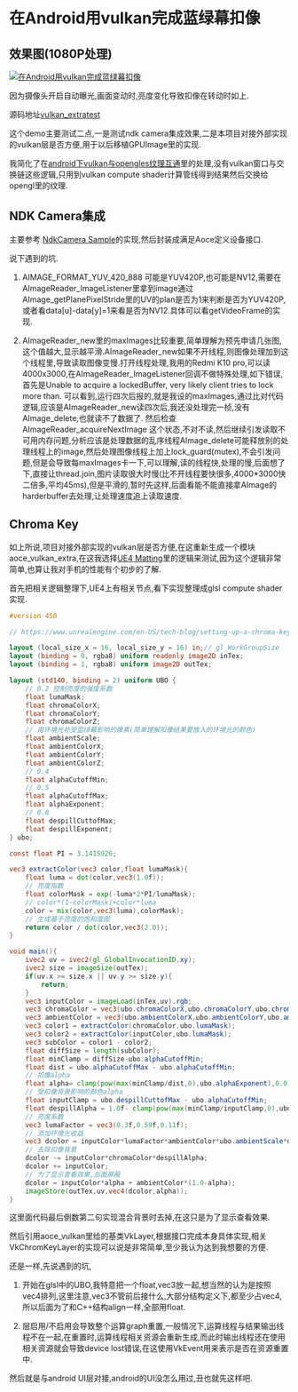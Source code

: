 # 在Android用vulkan完成蓝绿幕扣像

## 效果图(1080P处理)

[![在Android用vulkan完成蓝绿幕扣像](https://img2020.cnblogs.com/blog/81011/202102/81011-20210207101759253-1217562430.png)](https://video.zhihu.com/video/1339983217793961984)

因为摄像头开启自动曝光,画面变动时,亮度变化导致扣像在转动时如上.

源码地址[vulkan_extratest](https://github.com/xxxzhou/aoce/blob/master/android/vulkanextratest)

这个demo主要测试二点,一是测试ndk camera集成效果,二是本项目对接外部实现的vulkan层是否方便,用于以后移植GPUImage里的实现.

我简化了在[android下vulkan与opengles纹理互通](https://zhuanlan.zhihu.com/p/302285687)里的处理,没有vulkan窗口与交换链这些逻辑,只用到vulkan compute shader计算管线得到结果然后交换给opengl里的纹理.

## NDK Camera集成

主要参考 [NdkCamera Sample](https://github.com/android/ndk-samples/tree/master/camera)的实现,然后封装成满足Aoce定义设备接口.

说下遇到的坑.

1. AIMAGE_FORMAT_YUV_420_888 可能是YUV420P,也可能是NV12,需要在AImageReader_ImageListener里拿到image通过AImage_getPlanePixelStride里的UV的plan是否为1来判断是否为YUV420P,或者看data[u]-data[y]=1来看是否为NV12.具体可以看getVideoFrame的实现.

2. AImageReader_new里的maxImages比较重要,简单理解为预先申请几张图,这个值越大,显示越平滑.AImageReader_new如果不开线程,则图像处理加到这个线程里,导致读取图像变慢.打开线程处理,我用的Redmi K10 pro,可以读4000x3000,在AImageReader_ImageListener回调不做特殊处理,如下错误,首先是Unable to acquire a lockedBuffer, very likely client tries to lock more than. 可以看到,运行四次后报的,就是我设的maxImages,通过比对代码逻辑,应该是AImageReader_new读四次后,我还没处理完一桢,没有AImage_delete,也就读不了数据了. 然后检查 AImageReader_acquireNextImage 这个状态,不对不读,然后继续引发读取不可用内存问题,分析应该是处理数据的乱序线程AImage_delete可能释放别的处理线程上的image,然后处理图像线程上加上lock_guard(mutex),不会引发问题,但是会导致每maxImages卡一下,可以理解,读的线程快,处理的慢,后面想了下,直接让thread.join,图片读取很大时慢(比不开线程要快很多,4000*3000快二倍多,平均45ms),但是平滑的,暂时先这样,后面看能不能直接拿AImage的harderbuffer去处理,让处理速度追上读取速度.

## Chroma Key

如上所说,项目对接外部实现的vulkan层是否方便,在这重新生成一个模块aoce_vulkan_extra,在这我选择[UE4 Matting](https://www.unrealengine.com/en-US/tech-blog/setting-up-a-chroma-key-material-in-ue4)里的逻辑来测试,因为这个逻辑非常简单,也算让我对手机的性能有个初步的了解.

首先把相关逻辑整理下,UE4上有相关节点,看下实现整理成glsl compute shader实现.

```glsl
#version 450

// https://www.unrealengine.com/en-US/tech-blog/setting-up-a-chroma-key-material-in-ue4

layout (local_size_x = 16, local_size_y = 16) in;// gl_WorkGroupSize
layout (binding = 0, rgba8) uniform readonly image2D inTex;
layout (binding = 1, rgba8) uniform image2D outTex;

layout (std140, binding = 2) uniform UBO {
    // 0.2 控制亮度的强度系数
    float lumaMask;
    float chromaColorX;
    float chromaColorY;
    float chromaColorZ;
    // 用环境光补受蓝绿幕影响的像素(简单理解扣像结果要放入的环境光的颜色)
    float ambientScale;
    float ambientColorX;  
    float ambientColorY; 
    float ambientColorZ;   
    // 0.4
    float alphaCutoffMin;
    // 0.5
    float alphaCutoffMax;
    float alphaExponent;
    // 0.8
    float despillCuttofMax;
    float despillExponent;
} ubo;

const float PI = 3.1415926;

vec3 extractColor(vec3 color,float lumaMask){   
    float luma = dot(color,vec3(1.0f));
    // 亮度指数
    float colorMask = exp(-luma*2*PI/lumaMask);
    // color*(1-colorMask)+color*luma
    color = mix(color,vec3(luma),colorMask);
    // 生成基于亮度的饱和度图    
    return color / dot(color,vec3(2.0));
}

void main(){
    ivec2 uv = ivec2(gl_GlobalInvocationID.xy);
    ivec2 size = imageSize(outTex);    
    if(uv.x >= size.x || uv.y >= size.y){
        return;
    }    
    vec3 inputColor = imageLoad(inTex,uv).rgb;   
    vec3 chromaColor = vec3(ubo.chromaColorX,ubo.chromaColorY,ubo.chromaColorZ);
    vec3 ambientColor = vec3(ubo.ambientColorX,ubo.ambientColorY,ubo.ambientColorZ);
    vec3 color1 = extractColor(chromaColor,ubo.lumaMask);
    vec3 color2 = extractColor(inputColor,ubo.lumaMask);
    vec3 subColor = color1 - color2;
    float diffSize = length(subColor);
    float minClamp = diffSize-ubo.alphaCutoffMin;
    float dist = ubo.alphaCutoffMax - ubo.alphaCutoffMin;
    // 扣像alpha
    float alpha= clamp(pow(max(minClamp/dist,0),ubo.alphaExponent),0.0,1.0);
    // 受扣像背景影响的颜色alpha
    float inputClamp = ubo.despillCuttofMax - ubo.alphaCutoffMin;
    float despillAlpha = 1.0f- clamp(pow(max(minClamp/inputClamp,0),ubo.despillExponent),0.0,1.0);
    // 亮度系数
    vec3 lumaFactor = vec3(0.3f,0.59f,0.11f);    
    // 添加环境光收益
    vec3 dcolor = inputColor*lumaFactor*ambientColor*ubo.ambientScale*despillAlpha;
    // 去除扣像背景
    dcolor -= inputColor*chromaColor*despillAlpha;
    dcolor += inputColor;    
    // 为了显示查看效果,后面屏蔽
    dcolor = inputColor*alpha + ambientColor*(1.0-alpha);
    imageStore(outTex,uv,vec4(dcolor,alpha)); 
}
```

这里面代码最后倒数第二句实现混合背景时去掉,在这只是为了显示查看效果.

然后引用aoce_vulkan里给的基类VkLayer,根据接口完成本身具体实现,相关VkChromKeyLayer的实现可以说是非常简单,至少我认为达到我想要的方便.

还是一样,先说遇到的坑,

1. 开始在glsl中的UBO,我特意把一个float,vec3放一起,想当然的认为是按照vec4排列,这里注意,vec3不管前后接什么,大部分结构定义下,都至少占vec4,所以后面为了和C++结构align一样,全部用float.

2. 层启用/不启用会导致整个运算graph重置,一般情况下,运算线程与结果输出线程不在一起,在重置时,运算线程相关资源会重新生成,而此时输出线程还在使用相关资源就会导致device lost错误,在这使用VkEvent用来表示是否在资源重置中.

然后就是与android UI层对接,android的UI没怎么用过,丑也就先这样吧.

